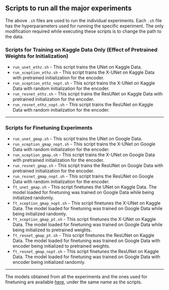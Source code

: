 ## Scripts to run all the major experiments

The above ```.sh``` files are used to run the individual experiments. Each ```.sh``` file has the hyperparameters used for running the specific experiment. The only modification required while executing these scripts is to change the path to the data. 

### Scripts for Training on Kaggle Data Only (Effect of Pretrained Weights for Initialization)
- ```run_unet_ethz.sh``` - This script trains the UNet on Kaggle Data.
- ```run_xception_ethz.sh``` - This script trains the X-UNet on Kaggle Data with pretrained initialization for the encoder.
- ```run_xception_ethz_nopt.sh``` - This script trains the X-UNet on Kaggle Data with random initialization for the encoder.
- ```run_resnet_ethz.sh``` - This script trains the ResUNet on Kaggle Data with pretrained initialization for the encoder.
- ```run_resnet_ethz_nopt.sh``` - This script trains the ResUNet on Kaggle Data with random initialization for the encoder. 


---
### Scripts for Finetuning Experiments
- ```run_unet_gmap.sh``` - This script trains the UNet on Google Data.
- ```run_xception_gmap_nopt.sh``` - This script trains the X-UNet on Google Data with random initialization for the encoder. 
- ```run_xception_gmap.sh``` - This script trains the X-UNet on Google Data with pretrained initialization for the encoder.
- ```run_resnet_gmap.sh``` - This script trains the ResUNet on Google Data with pretrained initialization for the encoder.
- ```run_resnet_gmap_nopt.sh``` - This script trains the ResUNet on Google Data with random initialization for the encoder.
- ```ft_unet_gmap.sh``` - This script finetunes the UNet on Kaggle Data. The model loaded for finetuning was trained on Google Data while being initialized randomly.
- ```ft_xception_gmap_nopt.sh``` - This script finetunes the X-UNet on Kaggle Data. The model loaded for finetuning was trained on Google Data while being initialized randomly.
- ```ft_xception_gmap_pt.sh``` - This script finetunes the X-UNet on Kaggle Data. The model loaded for finetuning was trained on Google Data while being initialized to pretrained weights.
- ```ft_resnet_gmap_pt.sh``` - This script finetunes the ResUNet on Kaggle Data. The model loaded for finetuning was trained on Google Data with encoder being initialized to pretrained weights.
- ```ft_resnet_gmap_nopt.sh``` - This script finetunes the ResUNet on Kaggle Data. The model loaded for finetuning was trained on Google Data with encoder being initialized randomly.

---

The models obtained from all the experiments and the ones used for finetuning are available [here](https://drive.google.com/drive/u/0/folders/1vZl5hVb_daQ6rG35uUQby0mRTWAl-640), under the same name as the scripts.

